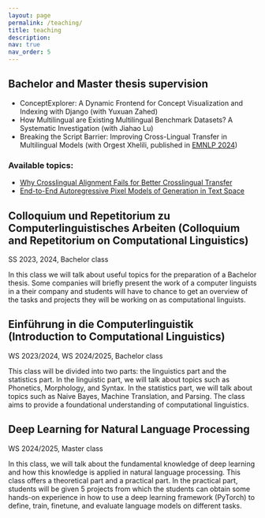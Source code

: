 ```yaml
---
layout: page
permalink: /teaching/
title: teaching
description: 
nav: true
nav_order: 5
---
```


## Bachelor and Master thesis supervision

- ConceptExplorer: A Dynamic Frontend for Concept Visualization and Indexing with Django (with Yuxuan Zahed)  
- How Multilingual are Existing Multilingual Benchmark Datasets? A Systematic Investigation (with Jiahao Lu)  
- Breaking the Script Barrier: Improving Cross-Lingual Transfer in Multilingual Models (with Orgest Xhelili, published in [EMNLP 2024](https://arxiv.org/pdf/2406.19759))  

### Available topics:
- [Why Crosslingual Alignment Fails for Better Crosslingual Transfer](https://cisnlp.github.io/thesis_proposals/2024/Yihong-2024-Project-3.pdf)  
- [End-to-End Autoregressive Pixel Models of Generation in Text Space](https://cisnlp.github.io/thesis_proposals/2024/Yihong-2024-Project-4.pdf)  
  


## Colloquium und Repetitorium zu Computerlinguistisches Arbeiten (Colloquium and Repetitorium on Computational Linguistics)

SS 2023, 2024, Bachelor class  
  
  
In this class we will talk about useful topics for the preparation of a Bachelor thesis. Some companies will briefly present the work of a computer linguists in a their company and students will have to chance to get an overview of the tasks and projects they will be working on as computational linguists.


## Einführung in die Computerlinguistik (Introduction to Computational Linguistics)

WS 2023/2024, WS 2024/2025, Bachelor class  
  
  
This class will be divided into two parts: the linguistics part and the statistics part. In the linguistic part, we will talk about topics such as Phonetics, Morphology, and Syntax. In the statistics part, we will talk about topics such as Naive Bayes, Machine Translation, and Parsing. The class aims to provide a foundational understanding of computational linguistics.

## Deep Learning for Natural Language Processing

WS 2024/2025, Master class  


In this class, we will talk about the fundamental knowledge of deep learning and how this knowledge is applied in natural language processing. This class offers a theoretical part and a practical part. In the practical part, students will be given 5 projects from which the students can obtain some hands-on experience in how to use a deep learning framework (PyTorch) to define, train, finetune, and evaluate language models on different tasks.

<!-- 
For now, this page is assumed to be a static description of your courses. You can convert it to a collection similar to `_projects/` so that you can have a dedicated page for each course.

Organize your courses by years, topics, or universities, however you like!
 -->